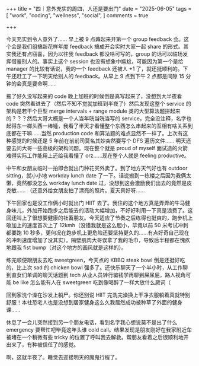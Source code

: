 +++
title = "四｜意外充实的周四，人还是要出门"
date = "2025-06-05"
tags = [
    "work",
    "coding",
    "wellness",
    "social",
]
comments = true

+++

今天充实到令人意外了…… 早上被 9 点薅起来开第一个 group feedback 会。这个会是我们组搞新花样年度 feedback 搞成开会实时大家一起 share 的形式。其实我还有点窃喜，因为以往我 feedback 都没啥可写的，group 的话可以临场发挥借鉴别人的。事实上这个 session 也没有想象中尴尬，可能因为第一个是给 manager 的比较有话说，我的一个 feedback 还被人 +1 了，就还挺顺利的。下午还赶工了一下明天给别人的 feedback。从早上 9 点到下午 2 点都是间隙 15 分钟的会真是要命啊…… 

拖了好久没写起来的 code 晚上加班的时候倒是真写起来了，没想到大半夜看 code 突然看进去了（然后不知不觉就加班到半夜了）然后发现这整个 service 的架构是若干个巨型 merge intervals + range module 类的大型算法题拼起来的？？？然后大哥大概是一个人当年咣当咣当写的 service，完全没注释，名字也起得东一榔头西一棒锤，我看了半天才看懂整个东西怎么串起来的互相有啥关系到底都在干嘛……当然 production code 和算法题的难点显然不一样了。上次有这种感觉的时候还是 5 年前在前前司莫名其妙突然要写个 DFS 遍历文件…… 明天还要去问大哥一些高级的架构问题。现在整个就是 proud of myself 面试造的火箭难得实际工作能用上还给我看懂了 orz……现在整个人就是 feeling productive。

中午和女朋友临时一拍即合就出门种花买外卖了。到了地方天气好也有 outdoor sitting，就小小地 workday lunch date 了一下。话说搬到一栋楼之后因为我俩太懒，竟然都没怎么 workday lunch date 过，没想到这会激励我们出去的竟然是皮克敏…… （还意外给女朋友拍了漂亮的照片。夏天真好呀…… 

下午回家也是没工作俩小时就出门 HIIT 去了。我住的这个地方真是弄弄的牛马健身味儿，外加开始跑步之后能去的活动大幅增加，不好好利用一下真是浪费了。这回还叫上了很想要健康的社畜朋友。今天适应了节奏之后练得也挺爽的，跑步机上敢加上的速度首次上了 12kmh（没错我就是这么胆小，毕竟以前 50 米考试冲刺都要跑 10 秒多，更何况在跑步机上更危险还要坚持更久的……有点好奇自己现在的冲刺速度增加了没其实）。隔壁肌肉大哥误拿了我的毛巾，导致后半程都在愧疚地跟我 fist bump（对这个地方的画风就是这样的）。

练完顺便跟朋友去吃 sweetgreen，今天点的 KBBQ steak bowl 倒是还挺好吃的，比上次 sad 的 chicken bowl 强多了。还快乐聊天了一个半小时，从工作聊到直女们单调的聊天话题到 tech 从业人员转行骗钱学再聊到屎尿屁，路人视角可能 be like 怎么能有人在 sweetgreen 吃到像喝醉了一样大放什么厥词（

回到家洗个澡在沙发上躺尸。你还别说 HIIT 完洗完澡换上干净衣服躺着真就特别舒服！本社恐宅人也是没想到居家健身这么久我居然成功被种草了外面的健身课…… 

休息了一会儿突然接到另一个朋友电话，看到名字我心想说莫不是出了什么 emergency 要帮忙吧毕竟这年头谁 cold call。结果发现是朋友刚好在我家附近车被堵在一个稍微有些 tricky 的位置了呼叫我去解救。帮朋友看着之后很顺利地开出来了，有种被信任了的感觉。

啊，这就半夜了。睡觉去迎接明天的魔鬼行程了。